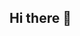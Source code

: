 ## Hi there 👋

<!--
**Flirty82/Flirty82** is a ✨ _special_ ✨ repository because its `README.md` (this file) appears on your GitHub profile.

Here are some ideas to get you started:

- 🔭 I’m currently working on a project that i've been working on for over a year now.  I am still learning as I started out no experience at all and no clue what to do.
- 🤔 I’m looking for help with any and everything.  I am open to any suggestions I have a goal to one day introduce my project to the world but i need help making sure everything functions correctly
- 📫 How to reach me: amy.standridge37a@gmail.com
- ⚡ Fun fact: My project is an online dating app and also a website and you're probably thinking, omg another dating app, really!  No way!  Mine is different if I ever get in finished!  Ask me anything I'll answer.  Im open to any ideas, suggestions, and/or help too!
-->
